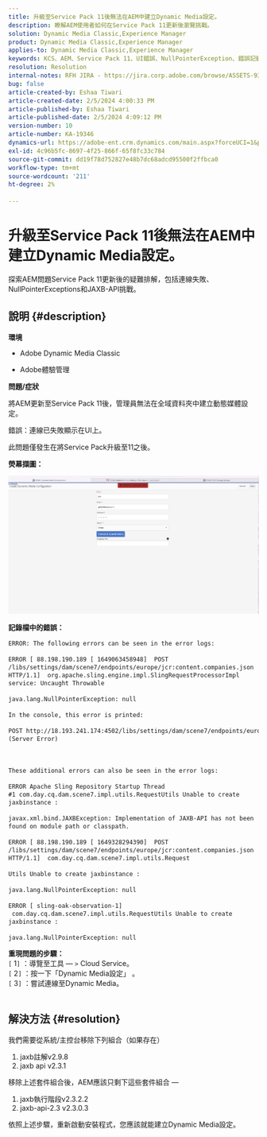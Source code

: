 ```yaml
---
title: 升級至Service Pack 11後無法在AEM中建立Dynamic Media設定。
description: 瞭解AEM使用者如何在Service Pack 11更新後瀏覽挑戰。
solution: Dynamic Media Classic,Experience Manager
product: Dynamic Media Classic,Experience Manager
applies-to: Dynamic Media Classic,Experience Manager
keywords: KCS、AEM、Service Pack 11、UI錯誤、NullPointerException、錯誤記錄、JAXBException、模組路徑、Cloud Service、套件組合、POST要求
resolution: Resolution
internal-notes: RFH JIRA - https://jira.corp.adobe.com/browse/ASSETS-9332
bug: false
article-created-by: Eshaa Tiwari
article-created-date: 2/5/2024 4:00:33 PM
article-published-by: Eshaa Tiwari
article-published-date: 2/5/2024 4:09:12 PM
version-number: 10
article-number: KA-19346
dynamics-url: https://adobe-ent.crm.dynamics.com/main.aspx?forceUCI=1&pagetype=entityrecord&etn=knowledgearticle&id=c531d2ae-3fc4-ee11-9079-6045bd006268
exl-id: 4c96b5fc-8697-4f25-866f-65f8fc33c784
source-git-commit: dd19f78d752827e48b7dc68adcd95500f2ffbca0
workflow-type: tm+mt
source-wordcount: '211'
ht-degree: 2%

---
```


# 升級至Service Pack 11後無法在AEM中建立Dynamic Media設定。


探索AEM問題Service Pack 11更新後的疑難排解，包括連線失敗、NullPointerExceptions和JAXB-API挑戰。

## 說明 {#description}


<b>環境</b>

- Adobe Dynamic Media Classic

- Adobe體驗管理

<b>問題/症狀</b>

將AEM更新至Service Pack 11後，管理員無法在全域資料夾中建立動態媒體設定。

錯誤：連線已失敗顯示在UI上。

此問題僅發生在將Service Pack升級至11之後。

<b>熒幕擷圖：</b>

![](assets/___c631d2ae-3fc4-ee11-9079-6045bd006268___.png)

<b>記錄檔中的錯誤：</b>




```
ERROR: The following errors can be seen in the error logs:

ERROR [ 88.198.190.189 [ 1649063458948]  POST /libs/settings/dam/scene7/endpoints/europe/jcr:content.companies.json HTTP/1.1]  org.apache.sling.engine.impl.SlingRequestProcessorImpl service: Uncaught Throwable

java.lang.NullPointerException: null

In the console, this error is printed:

POST http://18.193.241.174:4502/libs/settings/dam/scene7/endpoints/europe/jcr:content.companies.json 500 (Server Error)



These additional errors can also be seen in the error logs:

ERROR Apache Sling Repository Startup Thread #1 com.day.cq.dam.scene7.impl.utils.RequestUtils Unable to create jaxbinstance :

javax.xml.bind.JAXBException: Implementation of JAXB-API has not been found on module path or classpath.

ERROR [ 88.198.190.189 [ 1649328294390]  POST /libs/settings/dam/scene7/endpoints/europe/jcr:content.companies.json HTTP/1.1]  com.day.cq.dam.scene7.impl.utils.Request

Utils Unable to create jaxbinstance :

java.lang.NullPointerException: null

ERROR [ sling-oak-observation-1]  com.day.cq.dam.scene7.impl.utils.RequestUtils Unable to create jaxbinstance :

java.lang.NullPointerException: null
```


<b>重現問題的步驟：</b>
<br>`[` 1`]` ：導覽至工具 — `>`  Cloud Service。
<br>`[` 2`]` ：按一下「Dynamic Media設定」 。
<br>`[` 3`]` ：嘗試連線至Dynamic Media。  
<br> <br>



## 解決方法 {#resolution}


我們需要從系統/主控台移除下列組合（如果存在）

1. jaxb註解v2.9.8
2. jaxb api v2.3.1


移除上述套件組合後，AEM應該只剩下這些套件組合 — 

1. jaxb執行階段v2.3.2.2
2. jaxb-api-2.3 v2.3.0.3


依照上述步驟，重新啟動安裝程式，您應該就能建立Dynamic Media設定。
